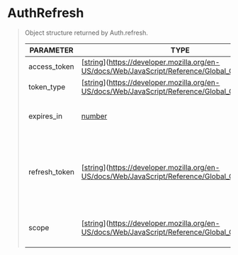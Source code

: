 # AuthRefresh
> Object structure returned by Auth.refresh.<br>
> 
> | PARAMETER   | TYPE    | DESCRIPTION    |
> |--------|---------|----------------|
> | access_token | [[string](https://developer.mozilla.<strong>or</strong>g/en-US/docs/Web/JavaScript/Reference/Global_Objects/string)](https://developer.mozilla.org/en-US/docs/Web/JavaScript/Reference/Global_Objects/string) | User access token |
> | token_type | [[string](https://developer.mozilla.<strong>or</strong>g/en-US/docs/Web/JavaScript/Reference/Global_Objects/string)](https://developer.mozilla.org/en-US/docs/Web/JavaScript/Reference/Global_Objects/string) | Type of the token |
> | expires_in | [number](https://developer.mozilla.<strong>or</strong>g/en-US/docs/Web/JavaScript/Reference/Global_Objects/number) | Time in which the access_token expires |
> | refresh_token | [[string](https://developer.mozilla.<strong>or</strong>g/en-US/docs/Web/JavaScript/Reference/Global_Objects/string)](https://developer.mozilla.org/en-US/docs/Web/JavaScript/Reference/Global_Objects/string) | Token which you can use to refresh in options.code and get a new token using Auth.refresh method |
> | scope | [[string](https://developer.mozilla.<strong>or</strong>g/en-US/docs/Web/JavaScript/Reference/Global_Objects/string)](https://developer.mozilla.org/en-US/docs/Web/JavaScript/Reference/Global_Objects/string) | Authorization scopes you have requested |
